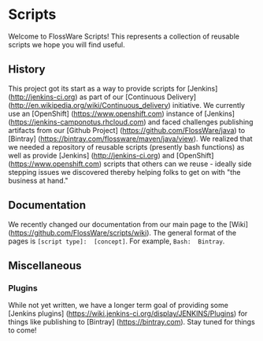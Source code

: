 # Scripts

Welcome to FlossWare Scripts!  This represents a collection of reusable scripts we hope you will find useful.

## History

This project got its start as a way to provide scripts for [Jenkins] (http://jenkins-ci.org) as part of our [Continuous Delivery] (http://en.wikipedia.org/wiki/Continuous_delivery) initiative.  We currently use an [OpenShift] (https://www.openshift.com) instance of [Jenkins] (https://jenkins-camponotus.rhcloud.com) and faced challenges publishing artifacts from our [Github Project] (https://github.com/FlossWare/java) to [Bintray] (https://bintray.com/flossware/maven/java/view).  We realized that we needed a repository of reusable scripts (presently bash functions) as well as provide [Jenkins] (http://jenkins-ci.org) and [OpenShift] (https://www.openshift.com) scripts that others can we reuse - ideally side stepping issues we discovered thereby helping folks to get on with "the business at hand."

## Documentation

We recently changed our documentation from our main page to the [Wiki] (https://github.com/FlossWare/scripts/wiki).  The general format of the pages is ```[script type]:  [concept]```.  For example, ```Bash:  Bintray```.

## Miscellaneous

### Plugins

While not yet written, we have a longer term goal of providing some [Jenkins plugins] (https://wiki.jenkins-ci.org/display/JENKINS/Plugins) for things like publishing to [Bintray] (https://bintray.com).  Stay tuned for things to come!